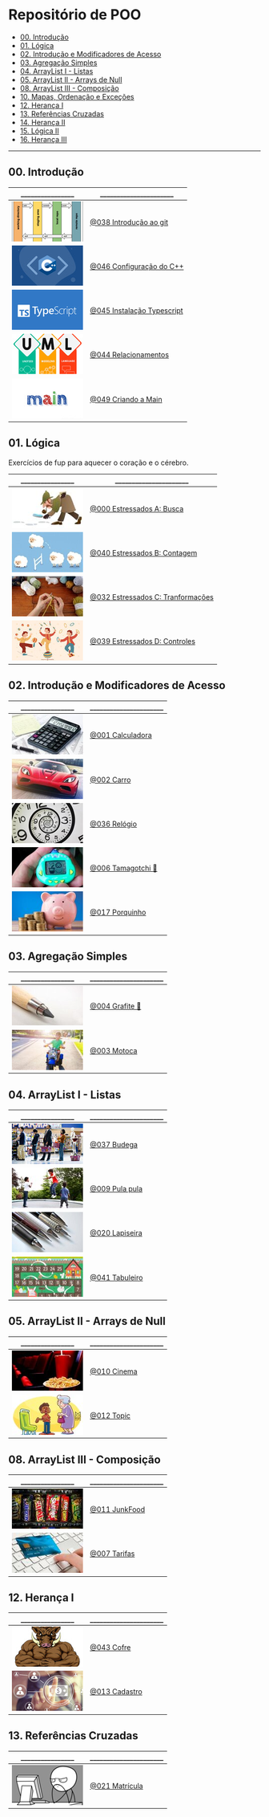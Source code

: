 # Repositório de POO

[](toc)

- [00. Introdução](#00-introdução)
- [01. Lógica](#01-lógica)
- [02. Introdução e Modificadores de Acesso](#02-introdução-e-modificadores-de-acesso)
- [03. Agregação Simples](#03-agregação-simples)
- [04. ArrayList I - Listas](#04-arraylist-i---listas)
- [05. ArrayList II - Arrays de Null](#05-arraylist-ii---arrays-de-null)
- [08. ArrayList III - Composição](#08-arraylist-iii---composição)
- [10. Mapas, Ordenação e Exceções](#10-mapas-ordenação-e-exceções)
- [12. Herança I](#12-herança-i)
- [13. Referências Cruzadas](#13-referências-cruzadas)
- [14. Herança II](#14-herança-ii)
- [15. Lógica II](#15-lógica-ii)
- [16. Herança III](#16-herança-iii)
[](toc)

---

## 00. Introdução

\________________ | \______________________ 
---------------- | ------------------------
![_](.thumbs/038.jpg) | [@038 Introdução ao git](base/038/Readme.md#introdução-ao-git)
![_](.thumbs/046.jpg) | [@046 Configuração do C++](base/046/Readme.md#configuração-do-c)
![_](.thumbs/045.jpg) | [@045 Instalação Typescript](base/045/Readme.md#instalação-typescript)
![_](.thumbs/044.jpg) | [@044 Relacionamentos](base/044/Readme.md#relacionamentos)
![_](.thumbs/049.jpg) | [@049 Criando a Main](base/049/Readme.md#criando-a-main)
<!--
![_](---------------) | [Rodando os exercícios e os testes no Replit]()
como construir a main
-->
## 01. Lógica

Exercícios de fup para aquecer o coração e o cérebro.

\________________ | \______________________
---------------- | ------------------------
![_](.thumbs/000.jpg) | [@000 Estressados A: Busca](base/000/Readme.md#estressados-a-busca)
![_](.thumbs/040.jpg) | [@040 Estressados B: Contagem](base/040/Readme.md#estressados-b-contagem)
![_](.thumbs/032.jpg) | [@032 Estressados C: Tranformações](base/032/Readme.md#estressados-c-tranformações)
![_](.thumbs/039.jpg) | [@039 Estressados D: Controles](base/039/Readme.md#estressados-d-controles)

## 02. Introdução e Modificadores de Acesso

\________________ | \______________________
---------------- | ------------------------
![_](.thumbs/001.jpg) | [@001 Calculadora](base/001/Readme.md#calculadora)
![_](.thumbs/002.jpg) | [@002 Carro](base/002/Readme.md#carro)
![_](.thumbs/036.jpg) | [@036 Relógio](base/036/Readme.md#relógio)
![_](.thumbs/006.jpg) | [@006 Tamagotchi 💎](base/006/Readme.md#tamagotchi-)
![_](.thumbs/017.jpg) | [@017 Porquinho](base/017/Readme.md#porquinho)

## 03. Agregação Simples

\________________ | \______________________
---------------- | ------------------------
![_](.thumbs/004.jpg) | [@004 Grafite 🎥](base/004/Readme.md#grafite-)
![_](.thumbs/003.jpg) | [@003 Motoca](base/003/Readme.md#motoca)

## 04. ArrayList I - Listas

\________________ | \______________________
---------------- | ------------------------
![_](.thumbs/037.jpg) | [@037 Budega](base/037/Readme.md#budega)
![_](.thumbs/009.jpg) | [@009 Pula pula](base/009/Readme.md#pula-pula)
![_](.thumbs/020.jpg) | [@020 Lapiseira](base/020/Readme.md#lapiseira)
![_](.thumbs/041.jpg) | [@041 Tabuleiro](base/041/Readme.md#tabuleiro)

## 05. ArrayList II - Arrays de Null

\________________ | \______________________
---------------- | ------------------------
![_](.thumbs/010.jpg) | [@010 Cinema](base/010/Readme.md#cinema)
![_](.thumbs/012.jpg) | [@012 Topic](base/012/Readme.md#topic)

## 08. ArrayList III - Composição

\________________ | \______________________
---------------- | ------------------------
![_](.thumbs/011.jpg) | [@011 JunkFood](base/011/Readme.md#junkfood)
![_](.thumbs/007.jpg) | [@007 Tarifas](base/007/Readme.md#tarifas)

<!--
## 10. Mapas, Ordenação e Exceções

\________________ | \______________________
---------------- | ------------------------
![_](.thumbs/015.jpg) | [@015 Busca](base/015/Readme.md#busca)
![_](.thumbs/028.jpg) | [@028 Bilheteria](base/028/Readme.md#bilheteria)
-->

## 12. Herança I

\________________ | \______________________
---------------- | ------------------------
![_](.thumbs/043.jpg) | [@043 Cofre](base/043/Readme.md#cofre)
![_](.thumbs/013.jpg) | [@013 Cadastro](base/013/Readme.md#cadastro)

<!--
![_](.thumbs/047.jpg) | [@047 Shapes](base/047/Readme.md#shapes)
-->

## 13. Referências Cruzadas

\________________ | \______________________
---------------- | ------------------------
![_](.thumbs/021.jpg) | [@021 Matrícula](base/021/Readme.md#matrícula)
<!--
![_](.thumbs/025.jpg) | [@025 Twitter](base/025/Readme.md#twitter)

## 14. Herança II

\________________ | \______________________
---------------- | ------------------------
![_](.thumbs/023.jpg) | [@023 Salário](base/023/Readme.md#salário)
![_](.thumbs/022.jpg) | [@022 Hospital](base/022/Readme.md#hospital)

## 15. Lógica II

\________________ | \______________________
---------------- | ------------------------
![_](.thumbs/026.jpg) | [@026 Whatsapp](base/026/Readme.md#whatsapp)
![_](.thumbs/033.jpg) | [@033 Trem](base/033/Readme.md#trem)

## 16. Herança III

\________________ | \______________________
---------------- | ------------------------
![_](.thumbs/034.jpg) | [@034 Carga](base/034/Readme.md#carga)
![_](.thumbs/027.jpg) | [@027 Grupos](base/027/Readme.md#grupos)

-->
